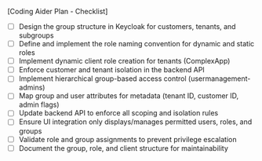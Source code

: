 [Coding Aider Plan - Checklist]

- [ ] Design the group structure in Keycloak for customers, tenants, and subgroups
- [ ] Define and implement the role naming convention for dynamic and static roles
- [ ] Implement dynamic client role creation for tenants (ComplexApp)
- [ ] Enforce customer and tenant isolation in the backend API
- [ ] Implement hierarchical group-based access control (usermanagement-admins)
- [ ] Map group and user attributes for metadata (tenant ID, customer ID, admin flags)
- [ ] Update backend API to enforce all scoping and isolation rules
- [ ] Ensure UI integration only displays/manages permitted users, roles, and groups
- [ ] Validate role and group assignments to prevent privilege escalation
- [ ] Document the group, role, and client structure for maintainability
